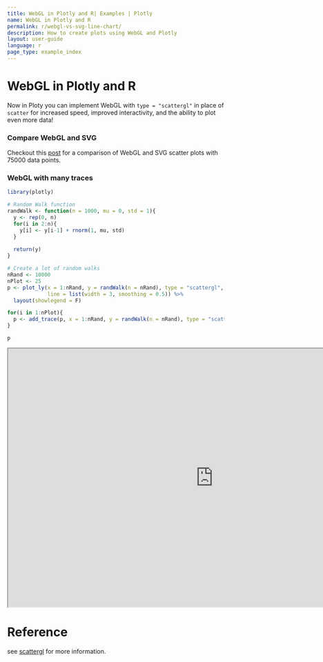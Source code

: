 ```yaml
---
title: WebGL in Plotly and R| Examples | Plotly
name: WebGL in Plotly and R
permalink: r/webgl-vs-svg-line-chart/
description: How to create plots using WebGL and Plotly
layout: user-guide
language: r
page_type: example_index
---
```

# WebGL in Plotly and R

Now in Ploty you can implement WebGL with `type = "scattergl"` in place of `scatter` for increased speed, improved interactivity, and the ability to plot even more data!


### Compare WebGL and SVG

Checkout this [post](/r/compare-webgl-svg/) for a comparison of WebGL and SVG scatter plots with 75000 data points.

### WebGL with many traces

```r
library(plotly)

# Random Walk function
randWalk <- function(n = 1000, mu = 0, std = 1){
  y <- rep(0, n)
  for(i in 2:n){
    y[i] <- y[i-1] + rnorm(1, mu, std)
  }
  
  return(y)
}

# Create a lot of random walks
nRand <- 10000
nPlot <- 25
p <- plot_ly(x = 1:nRand, y = randWalk(n = nRand), type = "scattergl", mode = "lines", 
             line = list(width = 3, smoothing = 0.5)) %>% 
  layout(showlegend = F)

for(i in 1:nPlot){
  p <- add_trace(p, x = 1:nRand, y = randWalk(n = nRand), type = "scattergl", mode = "lines")
}

p
```

<iframe src="https://plot.ly/~RPlotBot/2867/randwalkn-nrand-vs-1nrand/"width="950" height="600px" scrolling="no" seamless="seamless"></iframe>

# Reference
see [scattergl](https://plot.ly/r/reference/#scattergl) for more information. 




